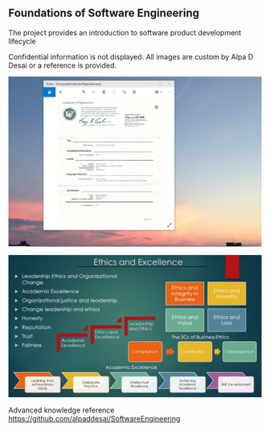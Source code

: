 ## Foundations of Software Engineering

The project provides an introduction to software product development lifecycle

Confidential information is not displayed. All images are custom by Alpa D Desai or a reference is provided.


![image](USCopyrightCertificate.png)

![image](Ethics.jpg)

Advanced knowledge reference https://github.com/alpaddesai/SoftwareEngineering 

